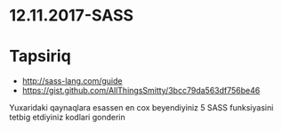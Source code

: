 # 12.11.2017-SASS

# Tapsiriq

- http://sass-lang.com/guide
- https://gist.github.com/AllThingsSmitty/3bcc79da563df756be46

Yuxaridaki qaynaqlara esassen en cox beyendiyiniz 5 SASS funksiyasini tetbig etdiyiniz kodlari gonderin
